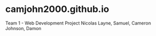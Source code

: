 # camjohn2000.github.io
Team 1 - Web Development Project
Nicolas Layne, Samuel, Cameron Johnson, Damon

